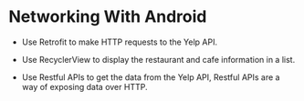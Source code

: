 # Networking With Android

* Use Retrofit to make HTTP requests to the Yelp API.

* Use RecyclerView to display the restaurant and cafe information in a list.

* Use Restful APIs to get the data from the Yelp API, Restful APIs are a way of exposing data over HTTP.
